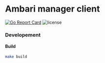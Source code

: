 # Ambari manager client

[![Go Report Card](https://goreportcard.com/badge/github.com/oleewere/ambari-manager)](https://goreportcard.com/report/github.com/oleewere/ambari-manager)
![license](http://img.shields.io/badge/license-Apache%20v2-blue.svg)

### Developement
#### Build
```bash
make build
```
